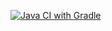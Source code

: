 [![Java CI with Gradle](https://github.com/Evgen-bot/HWork12345/actions/workflows/gradle.yml/badge.svg)](https://github.com/Evgen-bot/HWork12345/actions/workflows/gradle.yml)